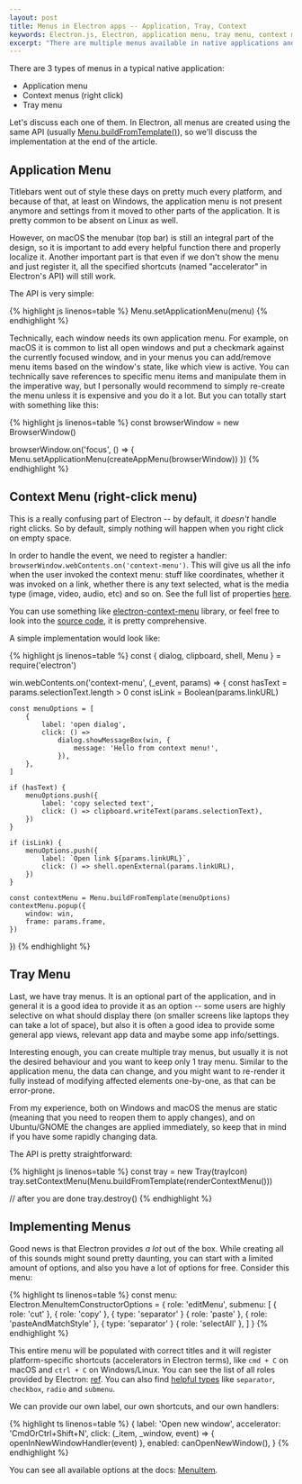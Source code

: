 ```yaml
---
layout: post
title: Menus in Electron apps -- Application, Tray, Context
keywords: Electron.js, Electron, application menu, tray menu, context menu, right-click menu
excerpt: "There are multiple menus available in native applications and in Electron, with small tricks."
---
```


There are 3 types of menus in a typical native application:

- Application menu
- Context menus (right click)
- Tray menu

Let's discuss each one of them. In Electron, all menus are created using the same API (usually [Menu.buildFromTemplate()](https://www.electronjs.org/docs/latest/api/menu#menubuildfromtemplatetemplate)), so we'll discuss the implementation at the end of the article.

## Application Menu 

Titlebars went out of style these days on pretty much every platform, and because of that, at least on Windows, the application menu is not present anymore and settings from it moved to other parts of the application. It is pretty common to be absent on Linux as well.

However, on macOS the menubar (top bar) is still an integral part of the design, so it is important to add every helpful function there and properly localize it. Another important part is that even if we don't show the menu and just register it, all the specified shortcuts (named "accelerator" in Electron's API) will still work.

The API is very simple:

{% highlight js linenos=table %}
Menu.setApplicationMenu(menu)
{% endhighlight %}

Technically, each window needs its own application menu. For example, on macOS it is common to list all open windows and put a checkmark against the currently focused window, and in your menus you can add/remove menu items based on the window's state, like which view is active. You can technically save references to specific menu items and manipulate them in the imperative way, but I personally would recommend to simply re-create the menu unless it is expensive and you do it a lot. But you can totally start with something like this:

{% highlight js linenos=table %}
const browserWindow = new BrowserWindow()

browserWindow.on('focus', () => {
    Menu.setApplicationMenu(createAppMenu(browserWindow))
})
{% endhighlight %}

## Context Menu (right-click menu)

This is a really confusing part of Electron -- by default, it _doesn't_ handle right clicks. So by default, simply nothing will happen when you right click on empty space.

In order to handle the event, we need to register a handler: `browserWindow.webContents.on('context-menu')`. This will give us all the info when the user invoked the context menu: stuff like coordinates, whether it was invoked on a link, whether there is any text selected, what is the media type (image, video, audio, etc) and so on. See the full list of properties [here](https://www.electronjs.org/docs/latest/api/web-contents#event-context-menu).

You can use something like [electron-context-menu](https://github.com/sindresorhus/electron-context-menu) library, or feel free to look into the [source code](https://github.com/sindresorhus/electron-context-menu/blob/main/index.js), it is pretty comprehensive.

A simple implementation would look like:

{% highlight js linenos=table %}
const { dialog, clipboard, shell, Menu } = require('electron')

win.webContents.on('context-menu', (_event, params) => {
    const hasText = params.selectionText.length > 0
    const isLink = Boolean(params.linkURL)

    const menuOptions = [
        {
            label: 'open dialog',
            click: () =>
                dialog.showMessageBox(win, {
                    message: 'Hello from context menu!',
                }),
        },
    ]

    if (hasText) {
        menuOptions.push({
            label: 'copy selected text',
            click: () => clipboard.writeText(params.selectionText),
        })
    }

    if (isLink) {
        menuOptions.push({
            label: `Open link ${params.linkURL}`,
            click: () => shell.openExternal(params.linkURL),
        })
    }

    const contextMenu = Menu.buildFromTemplate(menuOptions)
    contextMenu.popup({
        window: win,
        frame: params.frame,
    })
})
{% endhighlight %}

## Tray Menu

Last, we have tray menus. It is an optional part of the application, and in general it is a good idea to provide it as an option -- some users are highly selective on what should display there (on smaller screens like laptops they can take a lot of space), but also it is often a good idea to provide some general app views, relevant app data and maybe some app info/settings.

Interesting enough, you can create multiple tray menus, but usually it is not the desired behaviour and you want to keep only 1 tray menu. Similar to the application menu, the data can change, and you might want to re-render it fully instead of modifying affected elements one-by-one, as that can be error-prone.

From my experience, both on Windows and macOS the menus are static (meaning that you need to reopen them to apply changes), and on Ubuntu/GNOME the changes are applied immediately, so keep that in mind if you have some rapidly changing data.

The API is pretty straightforward:

{% highlight js linenos=table %}
const tray = new Tray(trayIcon)
tray.setContextMenu(Menu.buildFromTemplate(renderContextMenu()))

// after you are done
tray.destroy()
{% endhighlight %}

## Implementing Menus

Good news is that Electron provides _a lot_ out of the box. While creating all of this sounds might sound pretty daunting, you can start with a limited amount of options, and also you have a lot of options for free. Consider this menu:

{% highlight ts linenos=table %}
const menu: Electron.MenuItemConstructorOptions = {
    role: 'editMenu',
    submenu: [
        { role: 'cut'  },
        { role: 'copy'  },
        { type: 'separator' }
        { role: 'paste' },
        { role: 'pasteAndMatchStyle' },
        { type: 'separator' }
        { role: 'selectAll' },
    ]
}
{% endhighlight %}

This entire menu will be populated with correct titles and it will register platform-specific shortcuts (accelerators in Electron terms), like `cmd + C` on macOS and `ctrl + C` on Windows/Linux. You can see the list of all roles provided by Electron: [ref](https://www.electronjs.org/docs/latest/api/menu-item#menuitemrole). You can also find [helpful types](https://www.electronjs.org/docs/latest/api/menu-item#menuitemtype) like `separator`, `checkbox`, `radio` and `submenu`.

We can provide our own label, our own shortcuts, and our own handlers:

{% highlight ts linenos=table %}
{
    label: 'Open new window',
    accelerator: 'CmdOrCtrl+Shift+N',
    click: (_item, _window, event) => {
        openInNewWindowHandler(event)
    },
    enabled: canOpenNewWindow(),
}
{% endhighlight %}

You can see all available options at the docs: [MenuItem](https://www.electronjs.org/docs/latest/api/menu-item).